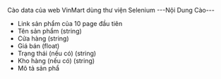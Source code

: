 Cào data của web VinMart dùng thư viện Selenium
---Nội Dung Cào---
- Link sản phẩm của 10 page đầu tiên
- Tên sản phẩm (string)
- Cửa hàng (string)
- Giá bán (float)
- Trạng thái (nếu có) (string)
- Kho hàng (nếu có) (string)
- Mô tả sản phẩ
